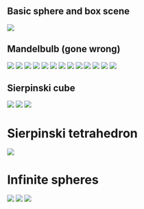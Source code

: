 ## Basic sphere and box scene
![](2%20sphere%20and%20box%20normals%20opencl.png)

## Mandelbulb (gone wrong)
![](1641921769524.png)
![](1641921965766.png)
![](1641921988718.png)
![](1641922009287.png)
![](1641991601892.png)
![](1642163101629.png)
![](1642163129556.png)
![](1642421051567.png)
![](1643191890721.png)
![](1643191901679.png)
![](1643191963747.png)
![](1643192039806.png)
![](1643194093991.png)

## Sierpinski cube
![](1643194206832.png)
![](1642418925818.png)
![](1643194224015.png)


# Sierpinski tetrahedron 
![](1643194160682.png)


# Infinite spheres
![](1643194287728.png)
![](1643194294666.png)
![](1643194320241.png)


